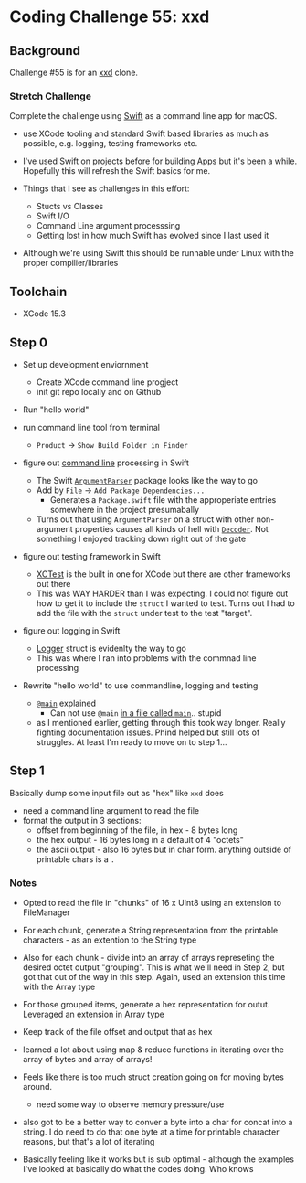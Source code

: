 # Coding Challenge 55: xxd

## Background

Challenge #55 is for an [xxd](https://codingchallenges.substack.com/p/coding-challenge-55-xxd) clone. 

### Stretch Challenge

Complete the challenge using [Swift](https://www.swift.org/) as a command line app for macOS.
- use XCode tooling and standard Swift based libraries as much as possible, e.g. logging, testing frameworks etc.
- I've used Swift on projects before for building Apps but it's been a while. Hopefully this will refresh the Swift basics for me.

- Things that I see as challenges in this effort:
    - Stucts vs Classes
    - Swift I/O
    - Command Line argument processsing
    - Getting lost in how much Swift has evolved since I last used it

- Although we're using Swift this should be runnable under Linux with the proper compilier/libraries

## Toolchain

- XCode 15.3

## Step 0

- Set up development enviornment
    - Create XCode command line progject
    - init git repo locally and on Github 
- Run "hello world"
- run command line tool from terminal
    - `Product` -> `Show Build Folder in Finder`

- figure out [command line](https://apple.github.io/swift-argument-parser/documentation/argumentparser/gettingstarted/) processing in Swift
    - The Swift [`ArgumentParser`](https://developer.apple.com/documentation/xcode/adding-package-dependencies-to-your-app) package looks like the way to go
    - Add by `File` -> `Add Package Dependencies...`
        - Generates a `Package.swift` file with the approperiate entries somewhere in the project presumabally
    - Turns out that using `ArgumentParser` on a struct with other non-argument properties causes all kinds of hell with [`Decoder`](https://forums.swift.org/t/how-to-exclude-members-from-parsing/34325). Not something I enjoyed tracking down right out of the gate
    
- figure out testing framework in Swift
    - [XCTest](https://developer.apple.com/documentation/xctest/defining_test_cases_and_test_methods) is the built in one for XCode but there are other frameworks out there
    - This was WAY HARDER than I was expecting. I could not figure out how to get it to include the `struct` I wanted to test. Turns out I had to add the file with the `struct` under test to the test "target".
    
- figure out logging in Swift
    - [Logger](https://developer.apple.com/documentation/os/logger) struct is evidenlty the way to go
    - This was where I ran into problems with the commnad line processing
     
- Rewrite "hello world" to use commandline, logging and testing
    - [`@main`](https://reintech.io/blog/mastering-swifts-main-attribute-guide) explained
        - Can not use `@main` [in a file called `main`](https://stackoverflow.com/questions/73431031/swift-cli-app-main-attribute-cannot-be-used-in-a-module-that-contains-top-leve).. stupid
    - as I mentioned earlier, getting through this took way longer. Really fighting documentation issues. Phind helped but still lots of struggles. At least I'm ready to move on to step 1...
    
## Step 1

Basically dump some input file out as "hex" like `xxd` does

- need a command line argument to read the file
- format the output in 3 sections:
    - offset from beginning of the file, in hex - 8 bytes long
    - the hex output - 16 bytes long in a default of 4 "octets"
    - the ascii output - also 16 bytes but in char form. anything outside of printable chars is a `.`

### Notes
- Opted to read the file in "chunks" of 16 x UInt8 using an extension to FileManager
- For each chunk, generate a String representation from the printable characters - as an extention to the String type
- Also for each chunk - divide into an array of arrays represeting the desired octet output "grouping". This is what we'll need in Step 2, but got that out of the way in this step. Again, used an extension this time with the Array type
- For those grouped items, generate a hex representation for outut. Leveraged an extension in Array type
- Keep track of the file offset and output that as hex

- learned a lot about using map & reduce functions in iterating over the array of bytes and array of arrays!

- Feels like there is too much struct creation going on for moving bytes around. 
    - need some way to observe memory pressure/use

- also got to be a better way to conver a byte into a char for concat into a string. I do need to do that one byte at a time for printable character reasons, but that's a lot of iterating
- Basically feeling like it works but is sub optimal - although the examples I've looked at basically do what the codes doing. Who knows

